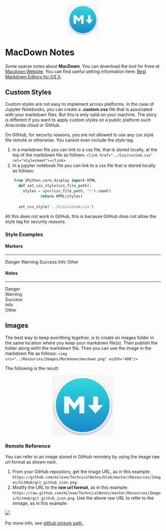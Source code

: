 <link href="../Css/custom.css" rel="stylesheet"></link> 
<div align="center">
<img src="../Resources/Images/Markdown/macdown.png" align="center" width="100"/>
</div>

# MacDown Notes

Some sparse notes about **MacDown**.
You can download the tool for frree at [Macdown Website](http://macdown.uranusjr.com 'Title').
You can find useful setting information here: [Best Markdown Editors for OS X](https://www.raywenderlich.com/119949/top-five-markdown-editors).

## Custom Styles

Custom styles are not easy to implement across platforms. In the case of Jupyter Notebooks, you can create a **.custom.css** file that is associated with your markdown files. But this is only valid on your machine.
The story is different if you want to apply custom styles on a public platform such Anaconda cloud or GitHub.

On GitHub, for security reasons, you are not allowed to use any css style file remote or otherwise. You cannot even include the style tag.

1. In a markdown file you can link to a css file, that is stored locally, at the top of the markdown file as follows:
   `<link href="../Css/custom.css" rel="stylesheet"></link>`
1. In a jupyter notebook file you can link to a css file that is stored locally as follows:

```python
    from IPython.core.display import HTML
      def set_css_style(css_file_path):
        styles = open(css_file_path, "r").read()
                return HTML(styles)

      set_css_style('../Css/custom.css')
```

<div class="danger">All this does not work in GitHub, this is because GitHub does not allow the style tag for security reasons. </div>

### Style Examples

#### Markers

---

<span class="m_danger">Danger</span>
<span class="m_warning">Warning</span>
<span class="m_success">Success</span>
<span class="m_info">Info</span>
<span class="m_other">Other</span>

#### Notes

---

<div class="danger">Danger</div>
<div class="warning">Warning</div>
<div class="success">Success</div>
<div class="info">Info</div>
<div class="other">Other</div>

## Images

The best way to keep everithing together, is to create an images folder in the same location where you keep your markdown file(s). Then publish the folder along witht the markdown file.
Then you can use the image in the markdown file as follows:
`<img src="../Resources/Images/Markdown/macdown.png" width="400"/>`

The following is the result:

<div align="center">
<img src="../Resources/Images/Markdown/macdown.png" align="center" width="200"/>
</div>

### Remote Reference

You can refer to an image stored in GitHub remotely by using the image raw url format as shown next.

1. From your GitHub repository, get the image URL, as in this example: `https://github.com/milexm/TechnicalNotes/blob/master/Resources/Images/GitHub/git_github_icon.png`
1. Modify the URL to the **raw url format**, as in this example: `https://raw.github.com/milexm/TechnicalNotes/master/Resources/Images/GitHub/git_github_icon.png`.
   Use the above raw URL to refer to the inmage, as in this example:

<img src="https://raw.github.com/milexm/TechnicalNotes/master/Resources/Images/GitHub/git_github_icon.png"/>

For more info, see [github picture path
](https://stackoverflow.com/questions/10935763/github-picture-path).
